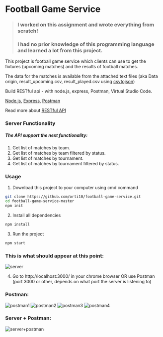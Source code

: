 # Football Game Service

>### I worked on this assignment and wrote everything from scratch!
>### I had no prior knowledge of this programming language and learned a lot from this project.

This project is football game service which clients can use to get the fixtures (upcoming matches) and the results of football matches.

The data for the matches is available from the attached text files (aka Data origin, result_upcoming.csv, result_played.csv using [csvtojson](https://www.npmjs.com/package/csvtojson))

Build RESTful api - with node.js, express, Postman, Virtual Studio Code.

[Node.js](https://docs.npmjs.com/downloading-and-installing-node-js-and-npm), [Express](https://expressjs.com/en/starter/hello-world.html), [Postman](https://www.postman.com/)

Read more about [RESTful API](https://searchapparchitecture.techtarget.com/definition/RESTful-API)

### Server Functionality
##### The API support the next functionality:
1. Get list of matches by team.
2. Get list of matches by team filtered by status.
3. Get list of matches by tournament.
4. Get list of matches by tournament filtered by status.

### Usage
1. Download this project to your computer using cmd command
```sh
git clone https://github.com/orti10/football-game-service.git
cd football-game-service-master
npm init
```

2. Install all dependencies
```sh
npm install
```

3. Run the project
```sh
npm start
```

### This is what should appear at this point:
![server](https://user-images.githubusercontent.com/44768171/137978684-893d918b-180f-4b7a-a68e-ea7303162e93.png)

4. Go to http://localhost:3000/  in your chrome browser OR use Postman 
(port 3000 or other, depends on what port the server is listening to)

### Postman:
![postman1](https://user-images.githubusercontent.com/44768171/137980526-57b04e3c-dfd0-4bd6-9026-533f31947ffa.png)
![postman2](https://user-images.githubusercontent.com/44768171/137980539-1d320597-21d8-45f3-aff4-4b863b705dc0.png)
![postman3](https://user-images.githubusercontent.com/44768171/137980548-dd91bce1-b0a6-4193-81f5-0ed4750e4bdb.png)
![postman4](https://user-images.githubusercontent.com/44768171/137980571-fe205b2a-9b0b-4052-b9b2-1bafaeebd6f1.png)

### Server + Postman:
![server+postman](https://user-images.githubusercontent.com/44768171/137980587-421cd916-e65c-4f92-a423-a06e31da934d.png)

